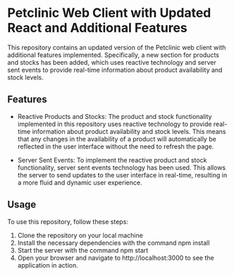 # Petclinic Web Client with Updated React and Additional Features
This repository contains an updated version of the Petclinic web client with additional features implemented. Specifically, a new section for products and stocks has been added, which uses reactive technology and server sent events to provide real-time information about product availability and stock levels.

## Features
- Reactive Products and Stocks: The product and stock functionality implemented in this repository uses reactive technology to provide real-time information about product availability and stock levels. This means that any changes in the availability of a product will automatically be reflected in the user interface without the need to refresh the page.

- Server Sent Events: To implement the reactive product and stock functionality, server sent events technology has been used. This allows the server to send updates to the user interface in real-time, resulting in a more fluid and dynamic user experience.

## Usage
To use this repository, follow these steps:

1. Clone the repository on your local machine
2. Install the necessary dependencies with the command npm install
3. Start the server with the command npm start
4. Open your browser and navigate to http://localhost:3000 to see the application in action.
